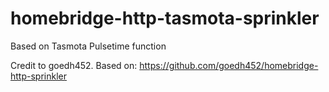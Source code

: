 # homebridge-http-tasmota-sprinkler

Based on Tasmota Pulsetime function



Credit to goedh452. Based on:
https://github.com/goedh452/homebridge-http-sprinkler

